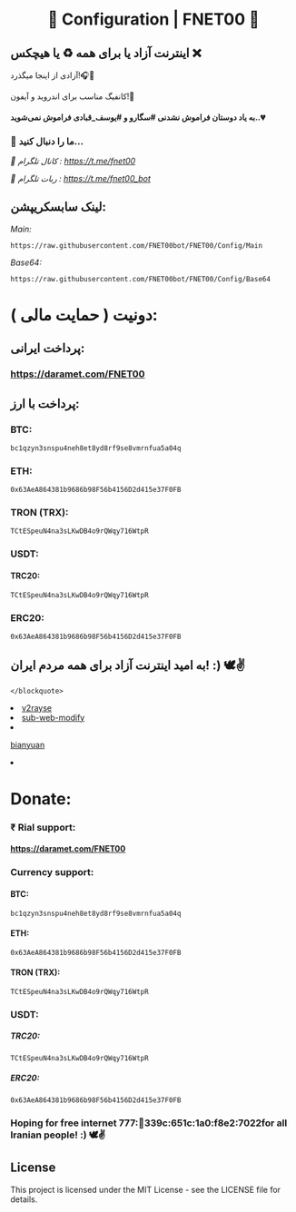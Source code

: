 <h1 align="center">🌿 Configuration | FNET00 🚀</h1>

## اینترنت آزاد یا برای همه ♻️ یا هیچکس ❌

آزادی از اینجا میگذرد!🎧🤍

کانفیگ مناسب برای اندروید و آیفون!🚀‌‌

#### به یاد دوستان فراموش نشدنی #سگارو و #یوسف_قبادی فراموش نمی‌شوید..💔
 
### 👀 ما را دنبال کنید...

_🔰 کانال تلگرام : https://t.me/fnet00_

_🤖 ربات تلگرام : https://t.me/fnet00_bot_


## لینک سابسکریپشن: 

*Main:* 

```https://raw.githubusercontent.com/FNET00bot/FNET00/Config/Main```

*Base64:*

```https://raw.githubusercontent.com/FNET00bot/FNET00/Config/Base64```


# دونیت ( حمایت مالی ):
## پرداخت ایرانی: 

### https://daramet.com/FNET00
## پرداخت با ارز: 

### BTC: 
```bc1qzyn3snspu4neh8et8yd8rf9se8vmrnfua5a04q```

### ETH: 
```0x63AeA864381b9686b98F56b4156D2d415e37F0FB```

### TRON (TRX): 
```TCtESpeuN4na3sLKwDB4o9rQWqy716WtpR```


### USDT: 

#### TRC20: 
```TCtESpeuN4na3sLKwDB4o9rQWqy716WtpR```

### ERC20: 
```0x63AeA864381b9686b98F56b4156D2d415e37F0FB```

## به امید اینترنت آزاد برای همه مردم ایران! :) 🕊️✌️
    </blockquote>
  </li>
  <li>
    <a href="https://v2rayse.com/en/node-convert">v2rayse</a>
  </li>
  <li>
    <a href="https://sub.v1.mk/">sub-web-modify</a>
  </li>
  <li>
    <p>
      <a href="https://bianyuan.xyz/">bianyuan</a>
    </p>
  </li>
  <li>

# Donate:
### ₹ Rial support:

#### https://daramet.com/FNET00

### Currency support: 

#### BTC: 
```bc1qzyn3snspu4neh8et8yd8rf9se8vmrnfua5a04q```

#### ETH: 
```0x63AeA864381b9686b98F56b4156D2d415e37F0FB```

#### TRON (TRX): 
```TCtESpeuN4na3sLKwDB4o9rQWqy716WtpR```


### USDT: 

##### TRC20: 
```TCtESpeuN4na3sLKwDB4o9rQWqy716WtpR```

##### ERC20: 
```0x63AeA864381b9686b98F56b4156D2d415e37F0FB```

### Hoping for free internet 777::abcd:339c:651c:1a0:f8e2:7022for all Iranian people!  :) 🕊️✌️

<h2 id="license">License</h2>
<p>This project is licensed under the MIT License - see the LICENSE file for details.</p>
